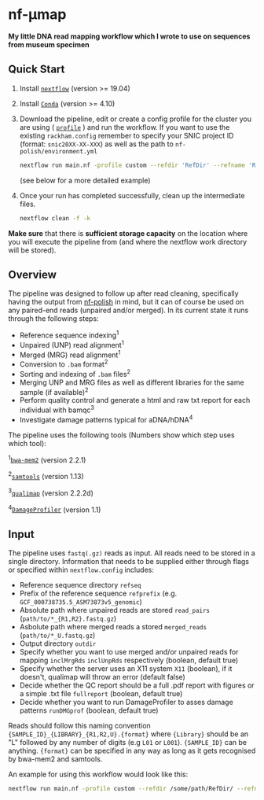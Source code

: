 # nf-μmap

**My little DNA read mapping workflow which I wrote to use on sequences from museum specimen**

## Quick Start

1. Install [`nextflow`](https://www.nextflow.io/) (version >= 19.04)
2. Install [`Conda`](https://conda.io/miniconda.html) (version >= 4.10)
3. Download the pipeline, edit or create a config profile for the cluster you are using ( [`profile`]( https://www.nextflow.io/docs/latest/config.html#config-profiles) ) and run the workflow. If you want to use the existing `rackham.config` remember to specify your SNIC project ID (format: `snic20XX-XX-XXX`) as well as the path to `nf-polish/environment.yml`

    ```bash
    nextflow run main.nf -profile custom --refdir 'RefDir' --refname 'RefID.fa' --refprefix 'RefID' --read_pairs 'READS' --merged_reads 'MERGED_READS' --outdir 'OutputDir*
    ```
   (see below for a more detailed example)
4. Once your run has completed successfully, clean up the intermediate files.

    ```bash
    nextflow clean -f -k
    ```
**Make sure** that there is **sufficient storage capacity** on the location where you will execute the pipeline from (and where the nextflow work directory will be stored).

## Overview

The pipeline was designed to follow up after read cleaning, specifically having the output from [nf-polish](https://github.com/MozesBlom/nf-polish) in mind, but it can of course be used on any paired-end reads (unpaired and/or merged). In its current state it runs through the following steps:

* Reference sequence indexing<sup>1</sup>
* Unpaired (UNP) read alignment<sup>1</sup>
* Merged (MRG) read alignment<sup>1</sup>
* Conversion to `.bam` format<sup>2</sup>
* Sorting and indexing of `.bam` files<sup>2</sup>
* Merging UNP and MRG files as well as different libraries for the same sample (if available)<sup>2</sup>
* Perform quality control and generate a html and raw txt report for each individual with bamqc<sup>3</sup>
* Investigate damage patterns typical for aDNA/hDNA<sup>4</sup>

The pipeline uses the following tools (Numbers show which step uses which tool):

<sup>1</sup>[`bwa-mem2`](https://github.com/bwa-mem2/bwa-mem2) (version 2.2.1)

<sup>2</sup>[`samtools`](http://www.htslib.org/) (version 1.13)

<sup>3</sup>[`qualimap`](http://qualimap.conesalab.org/) (version 2.2.2d)

<sup>4</sup>[`DamageProfiler`](https://github.com/Integrative-Transcriptomics/DamageProfiler) (version 1.1)

## Input

The pipeline uses `fastq(.gz)` reads as input. All reads need to be stored in a single directory.
Information that needs to be supplied either through flags or specified within `nextflow.config` includes:
* Reference sequence directory `refseq`
* Prefix of the reference sequence `refprefix` (e.g. `GCF_000738735.5_ASM73873v5_genomic`)
* Absolute path where unpaired reads are stored `read_pairs` (`path/to/*_{R1,R2}.fastq.gz`)
* Asbolute path where merged reads a stored `merged_reads` (`path/to/*_U.fastq.gz`)
* Output directory `outdir`
* Specify whether you want to use merged and/or unpaired reads for mapping `inclMrgRds` `inclUnpRds` respectively (boolean, default true)
* Specify whether the server uses an X11 system `X11` (boolean), if it doesn't, qualimap will throw an error (default false)
* Decide whether the QC report should be a full .pdf report with figures or a simple .txt file `fullreport` (boolean, default true)
* Decide whether you want to run DamageProfiler to asses damage patterns `runDMGprof` (boolean, default true)

Reads should follow this naming convention `{SAMPLE_ID}_{LIBRARY}_{R1,R2,U}.{format}` where `{Library}` should be an "L" followed by any number of digits (e.g `L01` or `L001`). `{SAMPLE_ID}` can be anything. `{format}` can be specified in any way as long as it gets recognised by bwa-mem2 and samtools.

An example for using this workflow would look like this:
```bash
nextflow run main.nf -profile custom --refdir /some/path/RefDir/ --refname RefID_genomic.fa --refprefix RefID_genomic --read_pairs /some/path/'*_{R1,R2}.fastq.gz' --merged_reads /some/path/'*_U.fastq.gz' --outdir /some/path/results/ --X11 true --fullreport true --runDMGprof true
```
